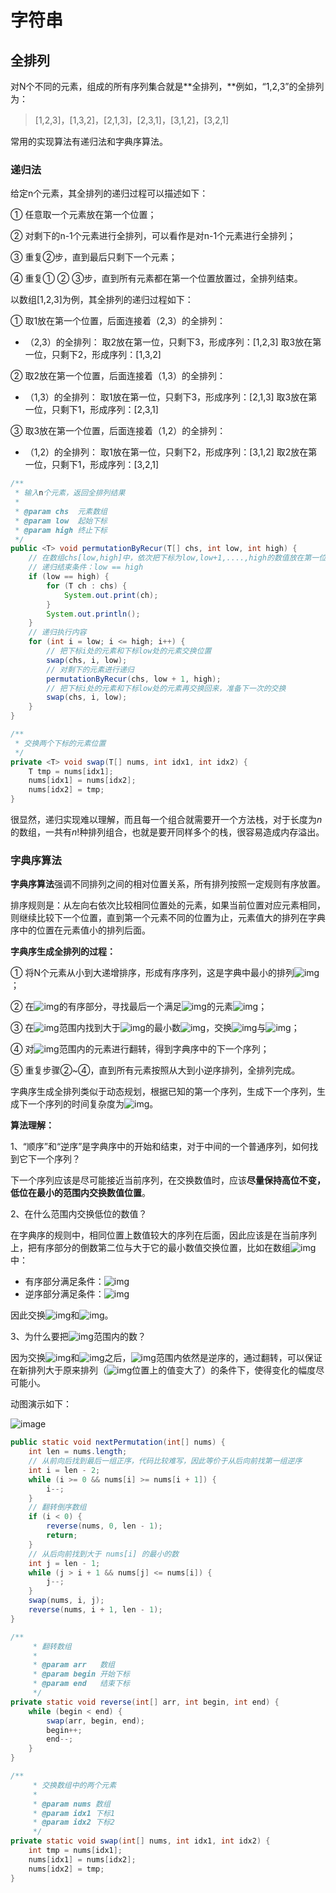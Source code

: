 # 字符串



## 全排列

对N个不同的元素，组成的所有序列集合就是**全排列，**例如，“1,2,3”的全排列为：

> [1,2,3]，[1,3,2]，[2,1,3]，[2,3,1]，[3,1,2]，[3,2,1]

常用的实现算法有递归法和字典序算法。

### 递归法

给定n个元素，其全排列的递归过程可以描述如下：

① 任意取一个元素放在第一个位置；

② 对剩下的n-1个元素进行全排列，可以看作是对n-1个元素进行全排列；

③ 重复②步，直到最后只剩下一个元素；

④ 重复① ② ③步，直到所有元素都在第一个位置放置过，全排列结束。

以数组[1,2,3]为例，其全排列的递归过程如下：

① 取1放在第一个位置，后面连接着（2,3）的全排列：

- （2,3）的全排列：
  取2放在第一位，只剩下3，形成序列：[1,2,3]
  取3放在第一位，只剩下2，形成序列：[1,3,2]

② 取2放在第一个位置，后面连接着（1,3）的全排列：

- （1,3）的全排列：
  取1放在第一位，只剩下3，形成序列：[2,1,3]
  取3放在第一位，只剩下1，形成序列：[2,3,1]

③ 取3放在第一个位置，后面连接着（1,2）的全排列：

- （1,2）的全排列：
  取1放在第一位，只剩下2，形成序列：[3,1,2]
  取2放在第一位，只剩下1，形成序列：[3,2,1]

```java
/**
 * 输入n个元素，返回全排列结果
 *
 * @param chs  元素数组
 * @param low  起始下标
 * @param high 终止下标
 */
public <T> void permutationByRecur(T[] chs, int low, int high) {
    // 在数组chs[low,high]中，依次把下标为low,low+1,....,high的数值放在第一位，再对剩下的元素递归排列
    // 递归结束条件：low == high
    if (low == high) {
        for (T ch : chs) {
            System.out.print(ch);
        }
        System.out.println();
    }
    // 递归执行内容
    for (int i = low; i <= high; i++) {
        // 把下标i处的元素和下标low处的元素交换位置
        swap(chs, i, low);
        // 对剩下的元素进行递归
        permutationByRecur(chs, low + 1, high);
        // 把下标i处的元素和下标low处的元素再交换回来，准备下一次的交换
        swap(chs, i, low);
    }
}

/**
 * 交换两个下标的元素位置
 */
private <T> void swap(T[] nums, int idx1, int idx2) {
    T tmp = nums[idx1];
    nums[idx1] = nums[idx2];
    nums[idx2] = tmp;
}
```

很显然，递归实现难以理解，而且每一个组合就需要开一个方法栈，对于长度为$n$的数组，一共有$n!$种排列组合，也就是要开同样多个的栈，很容易造成内存溢出。

### 字典序算法

**字典序算法**强调不同排列之间的相对位置关系，所有排列按照一定规则有序放置。

排序规则是：从左向右依次比较相同位置处的元素，如果当前位置对应元素相同，则继续比较下一个位置，直到第一个元素不同的位置为止，元素值大的排列在字典序中的位置在元素值小的排列后面。



**字典序生成全排列的过程：**

① 将N个元素从小到大递增排序，形成有序序列，这是字典中最小的排列![img](https://cdn.nlark.com/yuque/__latex/7fc56270e7a70fa81a5935b72eacbe29.svg)；

② 在![img](https://cdn.nlark.com/yuque/__latex/7fc56270e7a70fa81a5935b72eacbe29.svg)的有序部分，寻找最后一个满足![img](https://cdn.nlark.com/yuque/__latex/8f7959d60087e1f6b58af46b5624f38c.svg)的元素![img](https://cdn.nlark.com/yuque/__latex/8a6b5ab46e06fa60418f7c34e624b076.svg)；

③ 在![img](https://cdn.nlark.com/yuque/__latex/4f586fb24de583f0a1fc2e058e17b872.svg)范围内找到大于![img](https://cdn.nlark.com/yuque/__latex/8a6b5ab46e06fa60418f7c34e624b076.svg)的最小数![img](https://cdn.nlark.com/yuque/__latex/0c41c78a817aa659629bcf6f8782858f.svg)，交换![img](https://cdn.nlark.com/yuque/__latex/8a6b5ab46e06fa60418f7c34e624b076.svg)与![img](https://cdn.nlark.com/yuque/__latex/0c41c78a817aa659629bcf6f8782858f.svg)；

④ 对![img](https://cdn.nlark.com/yuque/__latex/4f586fb24de583f0a1fc2e058e17b872.svg)范围内的元素进行翻转，得到字典序中的下一个序列；

⑤ 重复步骤②~④，直到所有元素按照从大到小逆序排列，全排列完成。

字典序生成全排列类似于动态规划，根据已知的第一个序列，生成下一个序列，生成下一个序列的时间复杂度为![img](https://cdn.nlark.com/yuque/__latex/33697ce7dfa48ba80980d298c8089378.svg)。



**算法理解：**

1、“顺序”和“逆序”是字典序中的开始和结束，对于中间的一个普通序列，如何找到它下一个序列？

下一个序列应该是尽可能接近当前序列，在交换数值时，应该**尽量保持高位不变，低位在最小的范围内交换数值位置**。



2、在什么范围内交换低位的数值？

在字典序的规则中，相同位置上数值较大的序列在后面，因此应该是在当前序列上，把有序部分的倒数第二位与大于它的最小数值交换位置，比如在数组![img](https://cdn.nlark.com/yuque/__latex/b9e56d24640a33a3c3717f35c9a193d6.svg)中：

- 有序部分满足条件：![img](https://cdn.nlark.com/yuque/__latex/e33239ed2eabcaa5a98b036cc415a511.svg)
- 逆序部分满足条件：![img](https://cdn.nlark.com/yuque/__latex/01da73ea5d53a8c33feb37e405068879.svg)

因此交换![img](https://cdn.nlark.com/yuque/__latex/0c41c78a817aa659629bcf6f8782858f.svg)和![img](https://cdn.nlark.com/yuque/__latex/8a6b5ab46e06fa60418f7c34e624b076.svg)。



3、为什么要把![img](https://cdn.nlark.com/yuque/__latex/2166643182423732cf853694c7a3ae7d.svg)范围内的数？

因为交换![img](https://cdn.nlark.com/yuque/__latex/0c41c78a817aa659629bcf6f8782858f.svg)和![img](https://cdn.nlark.com/yuque/__latex/8a6b5ab46e06fa60418f7c34e624b076.svg)之后，![img](https://cdn.nlark.com/yuque/__latex/2166643182423732cf853694c7a3ae7d.svg)范围内依然是逆序的，通过翻转，可以保证在新排列大于原来排列（![img](https://cdn.nlark.com/yuque/__latex/8a6b5ab46e06fa60418f7c34e624b076.svg)位置上的值变大了）的条件下，使得变化的幅度尽可能小。



动图演示如下：

![image](https://cdn.jsdelivr.net/gh/shimengjie/image-repo/img/1622897549803-0229fef1-6ffe-483e-b63b-78271a3aa1af.gif)

```java
public static void nextPermutation(int[] nums) {
    int len = nums.length;
    // 从前向后找到最后一组正序，代码比较难写，因此等价于从后向前找第一组逆序
    int i = len - 2;
    while (i >= 0 && nums[i] >= nums[i + 1]) {
        i--;
    }
    // 翻转倒序数组
    if (i < 0) {
        reverse(nums, 0, len - 1);
        return;
    }
    // 从后向前找到大于 nums[i] 的最小的数
    int j = len - 1;
    while (j > i + 1 && nums[j] <= nums[i]) {
        j--;
    }
    swap(nums, i, j);
    reverse(nums, i + 1, len - 1);
}

/**
     * 翻转数组
     *
     * @param arr   数组
     * @param begin 开始下标
     * @param end   结束下标
     */
private static void reverse(int[] arr, int begin, int end) {
    while (begin < end) {
        swap(arr, begin, end);
        begin++;
        end--;
    }
}

/**
     * 交换数组中的两个元素
     *
     * @param nums 数组
     * @param idx1 下标1
     * @param idx2 下标2
     */
private static void swap(int[] nums, int idx1, int idx2) {
    int tmp = nums[idx1];
    nums[idx1] = nums[idx2];
    nums[idx2] = tmp;
}
```